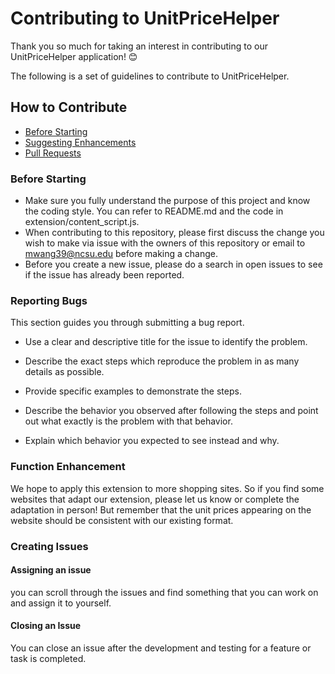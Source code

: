 # Contributing to UnitPriceHelper

Thank you so much for taking an interest in contributing to our UnitPriceHelper application!
😊

The following is a set of guidelines to contribute to UnitPriceHelper.

## How to Contribute
  * [Before Starting](#before-starting)
  * [Suggesting Enhancements](#)
  * [Pull Requests](#pull-requests)
### Before Starting
- Make sure you fully understand the purpose of this project and know the coding style. You can refer to README.md and the code in extension/content_script.js.
- When contributing to this repository, please first discuss the change you wish to make via issue with the owners of this repository or email to mwang39@ncsu.edu before making a change.
- Before you create a new issue, please do a search in open issues to see if the issue has already been reported. 
### Reporting Bugs

This section guides you through submitting a bug report. 

- Use a clear and descriptive title for the issue to identify the problem.

- Describe the exact steps which reproduce the problem in as many details as possible.

- Provide specific examples to demonstrate the steps. 

- Describe the behavior you observed after following the steps and point out what exactly is the problem with that behavior.

- Explain which behavior you expected to see instead and why.

### Function Enhancement
We hope to apply this extension to more shopping sites. So if you find some websites that adapt our extension, please let us know or complete the adaptation in person! But remember that the unit prices appearing on the website should be consistent with our existing format.
### Creating Issues
#### Assigning an issue
you can scroll through the issues and find something that you can work on and assign it to yourself.
#### Closing an Issue
You can close an issue after the development and testing for a feature or task is completed.








